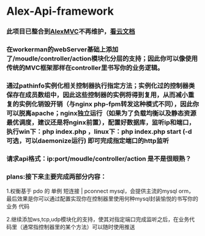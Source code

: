 # Alex-Api-framework

### 此项目已整合到[AlexMVC](https://github.com/15708497647/AlexMVC)不再维护，[看云文档](https://www.kancloud.cn/alex15708497647/alexmvc)

### 在workerman的webServer基础上添加了/moudle/controller/action模块化分层的支持；因此你可以像使用传统的MVC框架那样在controller里书写你的业务逻辑。 

### 通过pathinfo实例化相关控制器执行指定方法；实例化过的控制器类保存在成员数组中，因此这些控制器的实例将得到复用，从而减小重复的实例化销毁开销（与nginx php-fpm转发这种模式不同），因此你可以脱离apache；nginx独立运行（如果为了负载均衡以及静态资源最优调度，建议还是将nginx前置），配置好数据库，监听ip和端口，执行win下：php index.php ，linux下：php index.php start (-d 可选，可以daemonize运行) 即可完成指定端口的http监听

### 请求api格式：ip:port/moudle/controller/action    是不是很眼熟？
### plans:接下来主要完成两部分内容：
  1.权衡基于 pdo 的 单例 短连接 | pconnect mysql，会提供主流的mysql orm，最后效果是你可以通过配置实现你在控制器里使用何种mysql封装愉悦的书写你的业务     代码
  
  2.继续添加ws,tcp,udp模块化的支持，使其对指定端口完成监听之后，在业务代码里（通常指控制器里的某个方法）可以随时使用推送
